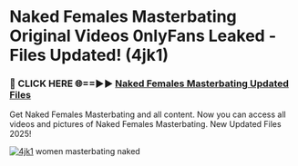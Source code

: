 # Naked Females Masterbating Original Videos 0nlyFans Leaked - Files Updated! (4jk1)

<h3>🔴 CLICK HERE 🌐==►► <a href="https://tinyurl.com/yckcrads" rel="nofollow">Naked Females Masterbating Updated Files</a></h3>

Get Naked Females Masterbating and all content. Now you can access all videos and pictures of Naked Females Masterbating. New Updated Files 2025!

[![4jk1](https://i.imgur.com/hpKpOFt.gif)](https://tinyurl.com/yckcrads)
women masterbating naked